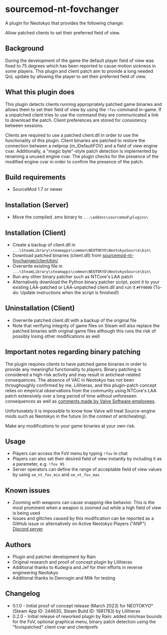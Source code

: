 # sourcemod-nt-fovchanger
A plugin for Neotokyo that provides the following change:

Allow patched clients to set their preferred field of view.

## Background
During the development of the game the default player field of view was fixed to 75 degrees which has been reported to cause motion sickness in some players. This plugin and client patch aim to provide a long needed QoL update by allowing the player to set their preferred field of view.

## What this plugin does
This plugin detects clients running appropriately patched game binaries and allows them to set their field of view by using the `!fov` command in-game. If a unpatched client tries to use the command they are communicated a link to download the patch. Client preferences are stored for consistency between sessions.

Clients are required to use a patched client.dll in order to use the functionality of this plugin. Client binaries are patched to restore the connection between a netprop (m_iDefaultFOV) and a field of view engine cvar. Additionally, a "magic byte"-style patch detection is implemented by renaming a unused engine cvar. The plugin checks for the presence of the modified engine cvar in order to confirm the presence of the patch.

## Build requirements
* SourceMod 1.7 or newer

## Installation (Server)
* Move the compiled .smx binary to `...\addons\sourcemod\plugins\`

## Installation (Client)
* Create a backup of client.dll in `...\SteamLibrary\steamapps\common\NEOTOKYO\NeotokyoSource\bin\`
* Download patched binaries (client.dll) from [sourcemod-nt-fovchanger/client/bin/](client/bin/)
* Overwrite existing file in `...\SteamLibrary\steamapps\common\NEOTOKYO\NeotokyoSource\bin\`
* Run any other binary patcher such as NTCore's LAA patch
* Alternatively download the Python binary patcher script, point it to your existing LAA-patched or LAA-unpatched client.dll and run it `#FF0000` (To-do: Update instructions when the script is finished!)

## Uninstallation (Client)
* Overwrite patched client.dll with a backup of the original file
* Note that verifying integrity of game files on Steam will also replace the patched binaries with original game files although this runs the risk of possibly losing other modifications as well

## Important notes regarding binary patching
The plugin requires clients to have patched game binaries in order to provide any meaningful functionality to players. Binary patching is considered a high-risk activity and may result in anticheat-related consequences. The absence of VAC in Neotokyo has not been throughoughly confirmed by me, Lilihierax, and this plugin-patch concept relies on empirical observations from the community using NTCore's LAA patch extensively over a long period of time without unforeseen consequences as well as [comments made by Valve Software employees](https://github.com/ValveSoftware/source-sdk-2013/issues/76#issuecomment-21562961).

Unfortunately it is impossible to know how Valve will treat Source-engine mods such as Neotokyo in the future (in the context of anticheating).

Make any modifications to your game binaries at your own risk.

## Usage
* Players can access the FoV menu by typing `!fov` in chat
* Players can also set their desired field of view instantly by including it as a parameter, e.g. `!fov 95`
* Server operators can define the range of acceptable field of view values by using `sm_nt_fov_min` and `sm_nt_fov_max`

## Known issues
* Zooming with weapons can cause snapping-like behavior. This is the most prominent when a weapon is zoomed out while a high field of view is being used
* Issues and glitches caused by this modification can be reported as a GitHub issue or alternatively on Active Neotokyo Players ("ANP") [Discord server](https://discord.gg/JJBMzeqfdh)

## Authors
* Plugin and patcher development by Rain
* Original research and proof of concept plugin by Lilihierax
* Additional thanks to Kudegra and Jef for their efforts in reverse engineering Neotokyo
* Additional thanks to Dennogin and Milk for testing

## Changelog
* 0.1.0 - Initial proof of concept release (March 2023) for NEOTOKYO° (Steam App ID: 244630, Steam Build ID: 1981783) by Lilihierax
* 0.2.0 - Initial release of reworked plugin by Rain: added min/max bounds for the FoV, optional graphical menu, binary patch detection using the "fovispatched" client cvar and clientprefs
